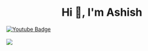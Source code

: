 <h1 align="center">Hi 👋, I'm Ashish</h1>


<div id="badges">
  
   <a href="https://www.youtube.com/channel/UCjgWSZdYXeg_C238p6a6wNA">
    <img src="https://img.shields.io/badge/YouTube-red?style=for-the-badge&logo=youtube&logoColor=white" alt="Youtube Badge"/>
  </a>
<br>
  <br>

<a href="https://visitcount.itsvg.in">
  <img src="https://visitcount.itsvg.in/api?id=AKA-Ashish&label=Profile%20Views&color=0&pretty=false" />
</a>






